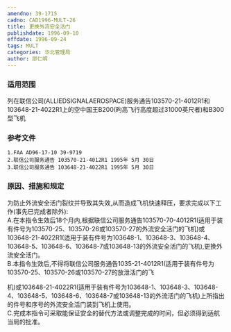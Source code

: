 ```yaml
---
amendno: 39-1715  
cadno: CAD1996-MULT-26  
title: 更换外流安全活门  
publishdate: 1996-09-10  
effdate: 1996-09-24  
tags: MULT  
categories: 华北管理局  
author: 邵仁明  
---
```

  
### 适用范围  
列在联信公司(ALLIEDSIGNALAEROSPACE)服务通告103570-21-4012R1和103648-21-4022R1上的空中国王B200(昀高飞行高度超过31000英尺者)和B300型飞机  
  
<!--more-->  
### 参考文件  
    1.FAA AD96-17-10 39-9719  
    2.联信公司服务通告 103570-21-4012R1 1995年 5月 30日  
    3.联信公司服务通告 103648-21-4022R1 1995年 5月 30日  
  
### 原因、措施和规定  
为防止外流安全活门裂纹并导致其失效,从而造成飞机快速释压，要求完成以下工作(事先巳完成者除外):  
    A.在本指令生效后18个月内,根据联信公司服务通告103570-70-4012R1(适用于装有件号为103570-25、103570-26或103570-27的外流安全活门的飞机)或103648-21-4022R1(适用于装有件号为103648-1、103648-3、103648-4、103648-5、103648-6、103648-7或103648-13的外流安全活门的飞机),更换外流安全活门。  
    B.本指令生效后,不得将联信公司服务通告1035-21-4012R1(适用于装有件号为103570-25、103570-26或103570-27的放泄活门的飞  
  
  
机)或103648-21-4022R1(适用于装有件号为103648-1、103648-3、103648-4、103648-5、103648-6、103648-7或103648-13的外流活门的飞机)上所指出的件号和序号的外流安全活门装到飞机上使用。  
    C.完成本指令可采取能保证安全的替代方法或调整完成的时间，但必须得到适航当局的批准。  
